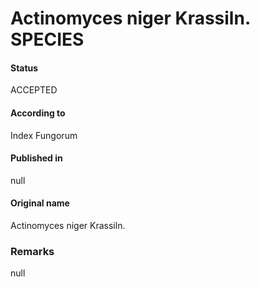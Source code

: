 Actinomyces niger Krassiln. SPECIES
=======

#### Status
ACCEPTED

#### According to
Index Fungorum

#### Published in
null

#### Original name
Actinomyces niger Krassiln.

### Remarks
null